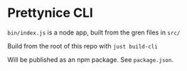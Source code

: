 # Prettynice CLI

`bin/index.js` is a node app, built from the gren files in `src/`

Build from the root of this repo with `just build-cli`

Will be published as an npm package. See `package.json`.

